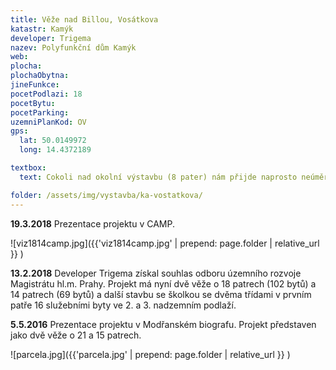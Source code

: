 ```yaml
---
title: Věže nad Billou, Vosátkova
katastr: Kamýk
developer: Trigema
nazev: Polyfunkční dům Kamýk
web:
plocha:
plochaObytna:
jineFunkce:
pocetPodlazi: 18
pocetBytu:
pocetParking:
uzemniPlanKod: OV
gps:
  lat: 50.0149972
  long: 14.4372189

textbox:
  text: Cokoli nad okolní výstavbu (8 pater) nám přijde naprosto neúměrné. Nový Metropolitní plán na tomto území také počítá s maximálně 8 patry.

folder: /assets/img/vystavba/ka-vostatkova/
---
```


**19.3.2018** Prezentace projektu v CAMP.

![viz1814camp.jpg]({{'viz1814camp.jpg' | prepend: page.folder | relative_url }} )

**13.2.2018** Developer Trigema získal souhlas odboru územního rozvoje Magistrátu hl.m. Prahy. Projekt má nyní dvě věže o 18 patrech (102 bytů) a 14 patrech (69 bytů) a další stavbu se školkou se dvěma třídami v prvním patře 16 služebními byty ve 2. a 3. nadzemním podlaží.

**5.5.2016** Prezentace projektu v Modřanském biografu. Projekt představen jako dvě věže o 21 a 15 patrech.

![parcela.jpg]({{'parcela.jpg' | prepend: page.folder | relative_url }} )
